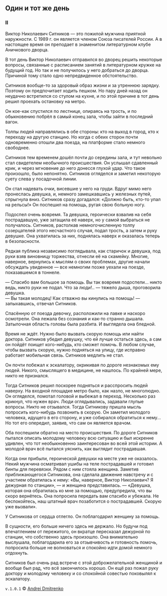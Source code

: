 ## Один и тот же день

### II

Виктор Николаевич Ситников &mdash; это пожилой мужчина приятной наружности. С 1989 г. он является членом Союза писателей России. А в настоящее время он преподает в знаменитом литературном клубе Аничкового дворца.

В тот день Виктор Николаевич отправился во дворец решить некоторые вопросы, связанные с расписанием занятий в литературном кружке на будущий год. Но так и не получилось у него добраться до дворца. Причиной тому стало одно непредвиденное обстоятельство.

Ситников вообще-то за здоровый образ жизни и за утреннюю зарядку. Поэтому он предпочитает ходить пешком. Но пару дней назад он неудачно встретился со стулом на кухне, и по этой причине в тот день решил проехать остановку на метро.

Он кое-как спустился по лестнице, опираясь на трость, и по обыкновению побрёл в самый конец зала, чтобы зайти в последний вагон.

Толпы людей направлялись в обе стороны: кто на выход в город, кто к переходу на другую станцию. Но когда с обеих сторон почти одновременно отошли два поезда, на платформе стало немного свободнее.

Ситников тем временем дошёл почти до середины зала, и тут невольно стал свидетелем необычного происшествия. Он услышал сдавленный крик, и через мгновение до него донесся глухой удар. Что такое произошло, было непонятно. Ситников огляделся и заметил некоторую суету слева у посадочной линии.

Он стал надевать очки, висевшие у него на груди. Вдруг мимо него пронеслась девушка, и, немного замешкавшись у железных путей, спрыгнула вниз. Ситников сразу догадался: &laquo;Должно быть, кто-то упал на рельсы!&raquo; Он поспешил на помощь, ругая свою больную ногу.

Подоспел очень вовремя. Та девушка, героически взвалив на себя пострадавшую, уже затащила её наверх, но у самой выбраться не получалось. Ситников, растолкав немногочисленную толпу созерцателей этого несчастного случая, подал трость, а затем и руку девушке. Она ухватилась за них, поднялась наверх и оказалась теперь в безопасности.

Редкая публика независимо поглядывала, как старичок и девушка, под руки взяв виновницу торжества, отнесли её на скамейку. Многие, наверное, вернулись к мыслям о своих проблемах, другие начали обсуждать увиденное &mdash; все немногим позже уехали на поезде, показавшемся в тоннеле.

&mdash; Спасибо вам большое за помощь. Вы так вовремя подоспели... никто ведь, никто руки не подал. Что за люди!.. &mdash; тяжело дыша, проговорила девушка.  
&mdash; Вы такая молодец! Как отважно вы кинулись на помощь! &mdash; запыхавшись, отвечал Ситников.

Спасённую от поезда девочку, расположили на лавке и наскоро осмотрели. Она лежала без сознания и как-то странно дышала. Затылочная область головы была разбита. И выглядела она бледной.

Время не ждёт. Нужно было вызвать скорую помощь или найти доктора. Ситников убедил девушку, что ей лучше остаться здесь, а сам он пойдёт поищет кого-нибудь, кто сможет помочь. В любом случае, чтобы вызвать скорую, нужно подняться на улицу, где исправно работает мобильная связь. Ситников медлить не стал.

Он почти побежал к эскалатору, окрикивая по дороге незнакомых ему людей. Никого, смыслящего в медицине, не нашлось. По крайней мере, никто не признался.

Тогда Ситников решил поскорее подняться и расспросить людей наверху. На входной площадке метро было, как назло, не многолюдно. Он огляделся, помотал головой и выбежал в переход. Несколько раз крикнул, что нужен врач. Люди оглядывались, задавали глупые вопросы. Никто не отзывался. Тогда Ситникову пришла мысль попросить кого-нибудь позвонить в скорую. Он заметил молодого человека, идущего в его сторону, и уже собирался обратиться к нему... Но тот его опередил, заявив, что сам он является врачом.

Оба поспешили обратно на место происшествия. По дороге Ситников пытался описать молодому человеку всю ситуацию и был искренне удивлен, что тот необыкновенно заинтересован во всей этой истории. А молодой врач всё пытался уяснить, как выглядит пострадавшая.

Когда они прибыли, героической девушки на месте уже не оказалось. Некий мужчина осматривал ушибы на теле пострадавшей и готовил бинты для перевязки. Рядом с ним стояла женщина. Заметив приближающегося Ситникова, она сделала движение навстречу и с участием обратилась к нему: &laquo;Вы, наверное, Виктор Николаевич? Я дежурная по станции&raquo;, &mdash; и женщина представилась. &mdash; &laquo;Девушка, которая она обратилась ко мне за помощью, предупредила, что вы скоро вернётесь. Она попросила передать вам спасибо и убежала. Не беспокойтесь, наш штатный врач позаботится о пострадавшей. Скорую уже вызвали&raquo;.

У Ситникова от сердца отлегло. Он поблагодарил женщину за помощь.

В сущности, его больше ничего здесь не держало. Но будучи под впечатлением от пережитого, он вкратце пересказал дежурной по станции, что собственно здесь произошло. Она внимательно выслушала, поблагодарила его за отзывчивость и готовность помочь, попросила больше не волноваться и спокойно идти домой немного отдохнуть.

Ситников был очень рад встрече с этой доброжелательной женщиной и вообще был рад, что всё закончилось хорошо. Он ещё раз пожал руку доктору и молодому человеку и со спокойной совестью поковылял к эскалатору.

`v.1.0.1` &copy; [Andrei Dmitrenko](https://vk.com/fineliterature)
